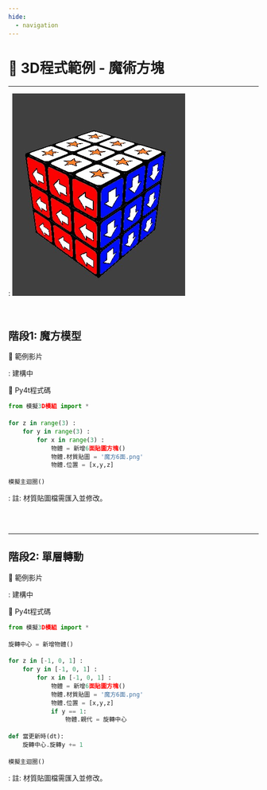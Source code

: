 ```yaml
---
hide:
  - navigation
---
```


# 🔰 3D程式範例 - 魔術方塊

--------------

: ![魔術方塊](rubik_cube.jpg)

<br/>

## 階段1: 魔方模型


🎦 範例影片

: 建構中

📄 Py4t程式碼

```python
from 模擬3D模組 import *

for z in range(3) :
    for y in range(3) :
        for x in range(3) :            
            物體 = 新增6面貼圖方塊()
            物體.材質貼圖 = '魔方6面.png'
            物體.位置 = [x,y,z]
                           
模擬主迴圈()
```

: 註: 材質貼圖檔需匯入並修改。

<br/><br/>

--------------------------

## 階段2: 單層轉動


🎦 範例影片

: 建構中

📄 Py4t程式碼

```python
from 模擬3D模組 import *

旋轉中心 = 新增物體()

for z in [-1, 0, 1] :
    for y in [-1, 0, 1] :
        for x in [-1, 0, 1] :            
            物體 = 新增6面貼圖方塊()
            物體.材質貼圖 = '魔方6面.png'
            物體.位置 = [x,y,z]
            if y == 1:
                物體.親代 = 旋轉中心

def 當更新時(dt):
    旋轉中心.旋轉y += 1
    
模擬主迴圈()
```

: 註: 材質貼圖檔需匯入並修改。

